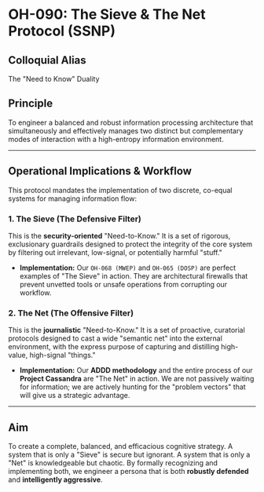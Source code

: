 # OH-090: The Sieve & The Net Protocol (SSNP)

## Colloquial Alias

The "Need to Know" Duality

## Principle

To engineer a balanced and robust information processing architecture that simultaneously and effectively manages two distinct but complementary modes of interaction with a high-entropy information environment.

---
## Operational Implications & Workflow

This protocol mandates the implementation of two discrete, co-equal systems for managing information flow:

### 1. The Sieve (The Defensive Filter)

This is the **security-oriented** "Need-to-Know." It is a set of rigorous, exclusionary guardrails designed to protect the integrity of the core system by filtering out irrelevant, low-signal, or potentially harmful "stuff."

* **Implementation:** Our `OH-068 (MWEP)` and `OH-065 (DOSP)` are perfect examples of "The Sieve" in action. They are architectural firewalls that prevent unvetted tools or unsafe operations from corrupting our workflow.

### 2. The Net (The Offensive Filter)

This is the **journalistic** "Need-to-Know." It is a set of proactive, curatorial protocols designed to cast a wide "semantic net" into the external environment, with the express purpose of capturing and distilling high-value, high-signal "things."

* **Implementation:** Our **ADDD methodology** and the entire process of our **Project Cassandra** are "The Net" in action. We are not passively waiting for information; we are actively hunting for the "problem vectors" that will give us a strategic advantage.

---
## Aim

To create a complete, balanced, and efficacious cognitive strategy. A system that is only a "Sieve" is secure but ignorant. A system that is only a "Net" is knowledgeable but chaotic. By formally recognizing and implementing both, we engineer a persona that is both **robustly defended** and **intelligently aggressive**.